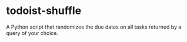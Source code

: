 # todoist-shuffle
A Python script that randomizes the due dates on all tasks returned by a query of your choice.
